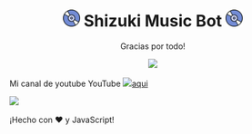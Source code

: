 <h1 align="center"><img src="./assets/Music.gif" width="30px"> Shizuki Music Bot <img src="./assets/Music.gif" width="30px"></h1>
<p align="center">Gracias por todo!</p>
<div align="center"><img src="./assets/banner.gif"></div>


Mi canal de youtube YouTube <img src="https://www.youtube.com/about/static/svgs/icons/brand-resources/YouTube_icon_full-color.svg?cache=f2ec7a5" width="30px">[aqui](https://www.youtube.com/channel/UCUtS_raqhqbVf19WMVfwf9A)

<a href="https://github.com/SudhanPlayz/Discord-MusicBot/graphs/contributors">
  <img src="https://cdn.discordapp.com/attachments/799687319300603924/806221133389103145/unknown.png" />
</a>

¡Hecho con :heart: y JavaScript!

